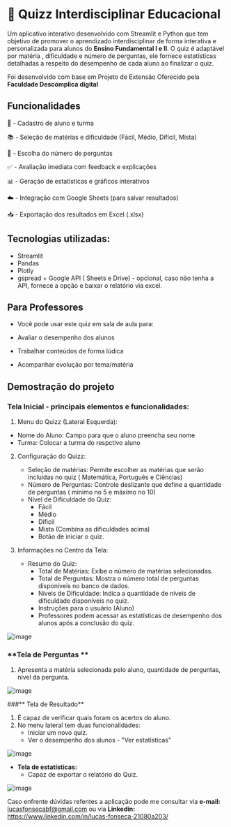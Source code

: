 #  🧠 **Quizz Interdisciplinar Educacional**

Um aplicativo interativo desenvolvido com Streamlit e Python que tem objetivo de promover o aprendizado interdisciplinar de forma interativa e personalizada para alunos do **Ensino Fundamental I e II**. O quiz é adaptável por matéria , dificuldade e número de perguntas,
ele fornece estatísticas detalhadas a respeito do desempenho de cada aluno ao finalizar o quiz.

Foi desenvolvido com base em Projeto de Extensão Oferecido pela **Faculdade Descomplica digital**

## **Funcionalidades**

📝 - Cadastro de aluno e turma

📚 - Seleção de matérias e dificuldade (Fácil, Médio, Difícil, Mista)

🔢 - Escolha do número de perguntas

✅ - Avaliação imediata com feedback e explicações

📊 - Geração de estatísticas e gráficos interativos

☁️ - Integração com Google Sheets (para salvar resultados)

📥 - Exportação dos resultados em Excel (.xlsx)


## **Tecnologias utilizadas:**

- Streamlit
- Pandas
- Plotly
- gspread + Google API ( Sheets e Drive) - opcional, caso não tenha a API, fornece a opção e baixar o relatório via excel.


## **Para Professores**

- Você pode usar este quiz em sala de aula para:

- Avaliar o desempenho dos alunos

- Trabalhar conteúdos de forma lúdica

- Acompanhar evolução por tema/matéria


## **Demostração do projeto**

### **Tela Inicial - principais elementos e funcionalidades:**

1. Menu do Quizz (Lateral Esquerda):
  - Nome do Aluno: Campo para que o aluno preencha seu nome
  - Turma: Colocar a turma do respctivo aluno

2. Configuração do Quizz:
   - Seleção de matérias: Permite escolher as matérias que serão incluidas no quiz ( Matemática, Português e Ciências)
   - Número de Perguntas: Controle deslizante que define a quantidade de perguntas ( mínimo no 5 e máximo no 10)
   - Nível de Dificuldade do Quiz: 
      - Fácil
      - Médio
      - Díficil
      - Mista (Combina as dificuldades acima)
      - Botão de iniciar o quiz.

3. Informações no Centro da Tela:
   - Resumo do Quiz:
       - Total de Matérias: Exibe o número de matérias selecionadas.
       - Total de Perguntas: Mostra o número total de perguntas disponíveis no banco de dados.
       - Níveis de Dificuldade: Indica a quantidade de níveis de dificuldade disponíveis no quiz.
       - Instruções para o usuário (Aluno)
       - Professores podem acessar as estatísticas de desempenho dos alunos após a conclusão do quiz.

![image](https://github.com/user-attachments/assets/b9b108ce-dac2-4bf7-8c53-a4ae5b0f2154)

### **Tela de Perguntas **

1. Apresenta a matéria selecionada pelo aluno, quantidade de perguntas, nível da pergunta.

![image](https://github.com/user-attachments/assets/011f0ffc-b4e8-476b-81c1-05e275589d5f)

###** Tela de Resultado**

1. É capaz de verificar quais foram os acertos do aluno.
2. No menu lateral tem duas funcionalidades:
     - Iniciar um novo quiz.
     - Ver o desempenho dos alunos - "Ver estatísticas"
       
![image](https://github.com/user-attachments/assets/67b8f620-ff14-4624-a2da-b3f6826cc8ed)

- **Tela de estatísticas:**
    - Capaz de exportar o relatório do Quiz.

![image](https://github.com/user-attachments/assets/9e575cb3-446a-46d6-9ce0-7e47a547ff8e)

 Caso enfrente dúvidas refentes a aplicação pode me consultar via **e-mail:** lucasfonsecabf@gmail.com ou via **Linkedin:** https://www.linkedin.com/in/lucas-fonseca-21080a203/



